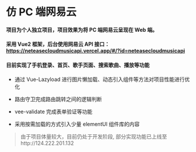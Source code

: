 # 仿 PC 端网易云

#### 项目为个人独立项目，项目效果为将 PC 端网易云呈现在 Web 端。

#### 采用 Vue2 框架，后台使用网易云 API 接口：https://neteasecloudmusicapi.vercel.app/#/?id=neteasecloudmusicapi

#### 目前实现了手机登录、首页、歌手页面、搜索歌曲、播放等功能

- 通过 Vue-Lazyload 进行图片懒加载、动态引入组件等方法对项目性能进行优化

- 路由守卫完成路由跳转之间的逻辑判断

- vee-validate 完成表单验证等功能

- 采用按需加载的方式引入少量 elementUI 组件库的内容

> 由于项目体量较大，目前仍处于开发阶段, 部分实现功能已上线至http://124.222.201.132

